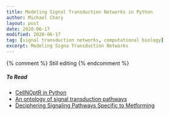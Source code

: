 ```yaml
---
title: Modeling Signal Transduction Networks in Python
author: Michael Chary
layout: post
date: 2020-06-17
modified: 2020-06-17
tag: [signal transduction networks, computational biology] 
excerpt: Modeling Signa Transduction Networks
---
```

{% comment %}
Still editing 
{% endcomment %}


##### To Read 

* [CellNOptR in Python](https://arxiv.org/pdf/1412.6386.pdf)
* [An ontology of signal transduction pathways](https://academic.oup.com/database/article/doi/10.1093/database/bar052/469742)
* [Deciphering Signaling Pathways Specific to Metforming](https://pubmed.ncbi.nlm.nih.gov/26083494/#:~:text=A%20drug%20exerts%20its%20effects,deep%20understanding%20of%20drug%20action.)